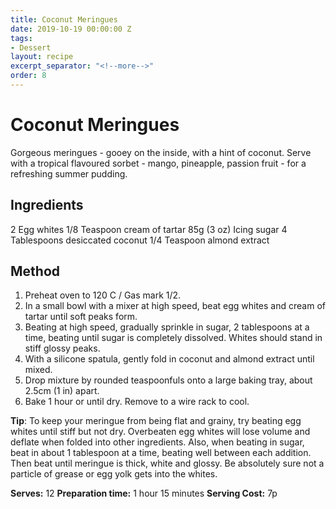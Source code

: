 ```yaml
---
title: Coconut Meringues
date: 2019-10-19 00:00:00 Z
tags:
- Dessert
layout: recipe
excerpt_separator: "<!--more-->"
order: 8
---
```


# Coconut Meringues

Gorgeous meringues - gooey on the inside, with a hint of coconut. Serve with a tropical flavoured sorbet - mango, pineapple, passion fruit - for a refreshing summer pudding.

<!--more-->

## Ingredients

2 Egg whites
1/8 Teaspoon cream of tartar
85g (3 oz) Icing sugar
4 Tablespoons desiccated coconut
1/4 Teaspoon almond extract

## Method

1. Preheat oven to 120 C / Gas mark 1/2.
2. In a small bowl with a mixer at high speed, beat egg whites and cream of tartar until soft peaks form.
3. Beating at high speed, gradually sprinkle in sugar, 2 tablespoons at a time, beating until sugar is completely dissolved. Whites should stand in stiff glossy peaks.
4. With a silicone spatula, gently fold in coconut and almond extract until mixed.
5. Drop mixture by rounded teaspoonfuls onto a large baking tray, about 2.5cm (1 in) apart.
6. Bake 1 hour or until dry. Remove to a wire rack to cool.

**Tip**: To keep your meringue from being flat and grainy, try beating egg whites until stiff but not dry. Overbeaten egg whites will lose volume and deflate when folded into other ingredients. Also, when beating in sugar, beat in about 1 tablespoon at a time, beating well between each addition. Then beat until meringue is thick, white and glossy. Be absolutely sure not a particle of grease or egg yolk gets into the whites.

**Serves:** 12
**Preparation time:** 1 hour 15 minutes
**Serving Cost:** 7p
